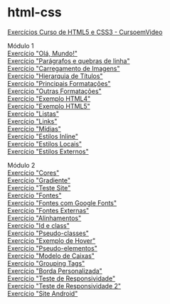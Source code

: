 # html-css
 <a href="https://danielrdf.github.io/html-css/">Exercícios Curso de HTML5 e CSS3 - CursoemVideo</a>  

Módulo 1<br>
<a href="https://danielrdf.github.io/html-css/modulo1/capitulo04/index.html" target="_blank">Exercício "Olá, Mundo!"</a><br>
<a href="https://danielrdf.github.io/html-css/modulo1/capitulo05/index.html" target="_blank">Exercício "Parágrafos e quebras de linha"</a><br>
<a href="https://danielrdf.github.io/html-css/modulo1/capitulo06/index.html" target="_blank">Exercício "Carregamento de Imagens"</a><br>
<a href="https://danielrdf.github.io/html-css/modulo1/capitulo07/index.html" target="_blank">Exercício "Hierarquia de Títulos"</a><br>
<a href="https://danielrdf.github.io/html-css/modulo1/capitulo08/formatacao1.html" target="_blank">Exercício "Principais Formatações"</a><br>
<a href="https://danielrdf.github.io/html-css/modulo1/capitulo08/formatacao2.html" target="_blank">Exercício "Outras Formatações"</a><br>
<a href="https://danielrdf.github.io/html-css/modulo1/capitulo08/html4.html" target="_blank">Exercício "Exemplo HTML4"</a><br>
<a href="https://danielrdf.github.io/html-css/modulo1/capitulo08/html5.html" target="_blank">Exercício "Exemplo HTML5"</a><br>
<a href="https://danielrdf.github.io/html-css/modulo1/capitulo09/index.html" target="_blank">Exercício "Listas"</a><br>
<a href="https://danielrdf.github.io/html-css/modulo1/capitulo10/index.html" target="_blank">Exercício "Links"</a><br>
<a href="https://danielrdf.github.io/html-css/modulo1/capitulo11/index.html" target="_blank">Exercício "Mídias"</a><br>
<a href="https://danielrdf.github.io/html-css/modulo1/capitulo12/index.html" target="_blank">Exercício "Estilos Inline"</a><br>
<a href="https://danielrdf.github.io/html-css/modulo1/capitulo12/index2.html" target="_blank">Exercício "Estilos Locais"</a><br>
<a href="https://danielrdf.github.io/html-css/modulo1/capitulo12/index3.html" target="_blank">Exercício "Estilos Externos"</a><br>

Módulo 2<br>
<a href="https://danielrdf.github.io/html-css/modulo2/capitulo13/cor01.html" target="_blank">Exercício "Cores"</a><br>
<a href="https://danielrdf.github.io/html-css/modulo2/capitulo13/cor02.html" target="_blank">Exercício "Gradiente"</a><br>
<a href="https://danielrdf.github.io/html-css/modulo2/capitulo13/cor03.html" target="_blank">Exercício "Teste Site"</a><br>
<a href="https://danielrdf.github.io/html-css/modulo2/capitulo14/fonte01.html" target="_blank">Exercício "Fontes"</a><br>
<a href="https://danielrdf.github.io/html-css/modulo2/capitulo14/fonte02.html" target="_blank">Exercício "Fontes com Google Fonts"</a><br>
<a href="https://danielrdf.github.io/html-css/modulo2/capitulo14/fonte03.html" target="_blank">Exercício "Fontes Externas"</a><br>
<a href="https://danielrdf.github.io/html-css/modulo2/capitulo14/fonte04.html" target="_blank">Exercício "Alinhamentos"</a><br>
<a href="https://danielrdf.github.io/html-css/modulo2/capitulo15/seletor01.html" target="_blank">Exercício "Id e class"</a><br>
<a href="https://danielrdf.github.io/html-css/modulo2/capitulo15/pseudoclasse.html" target="_blank">Exercício "Pseudo-classes"</a><br>
<a href="https://danielrdf.github.io/html-css/modulo2/capitulo15/hover.html" target="_blank">Exercício "Exemplo de Hover"</a><br>
<a href="https://danielrdf.github.io/html-css/modulo2/capitulo15/links.html" target="_blank">Exercício "Pseudo-elementos"</a><br>
<a href="https://danielrdf.github.io/html-css/modulo2/capitulo16/caixa01.html" target="_blank">Exercício "Modelo de Caixas"</a><br>
<a href="https://danielrdf.github.io/html-css/modulo2/capitulo16/caixa02.html" target="_blank">Exercício "Grouping Tags"</a><br>
<a href="https://danielrdf.github.io/html-css/modulo2/capitulo16/caixa03.html" target="_blank">Exercício "Borda Personalizada"</a><br>
<a href="https://danielrdf.github.io/html-css/modulo2/capitulo17/responsivo.html" target="_blank">Exercício "Teste de Responsividade"</a><br>
<a href="https://danielrdf.github.io/html-css/modulo2/capitulo17/responsivo2.html" target="_blank">Exercício "Teste de Responsividade 2"</a><br>
<a href="https://danielrdf.github.io/html-css/modulo2/desafio/android.html" target="_blank">Exercício "Site Android"</a><br>